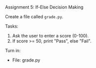 Assignment 5: If-Else Decision Making

Create a file called `grade.py`.

Tasks:
1. Ask the user to enter a score (0-100).
2. If score >= 50, print "Pass", else "Fail".

Turn in:
- File: grade.py
